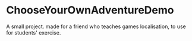 # ChooseYourOwnAdventureDemo
A small project. made for a friend who teaches games localisation, to use for students' exercise.
